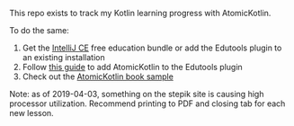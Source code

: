 This repo exists to track my Kotlin learning progress with AtomicKotlin.

To do the same:

1. Get the [IntelliJ CE](https://www.jetbrains.com/education/download/)
   free education bundle or add the Edutools plugin to an existing
   installation
2. Follow [this
   guide](https://kotlinlang.org/docs/tutorials/edu-tools-learner.html) to add
   AtomicKotlin to the Edutools plugin
3. Check out the [AtomicKotlin book
   sample](https://www.atomickotlin.com/sample/)

Note: as of 2019-04-03, something on the stepik site is causing high processor
utilization. Recommend printing to PDF and closing tab for each new lesson.
